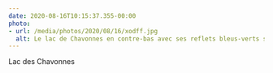 ```yaml
---
date: 2020-08-16T10:15:37.355-00:00
photo:
- url: /media/photos/2020/08/16/xodff.jpg
  alt: Le lac de Chavonnes en contre-bas avec ses reflets bleus-verts sous un ciel bleu magnifique. Sur la rive opposée se trouve le restaurant du lac. En arrière plan on peut voir le Grand Chamossaire.
---
```

Lac des Chavonnes 
